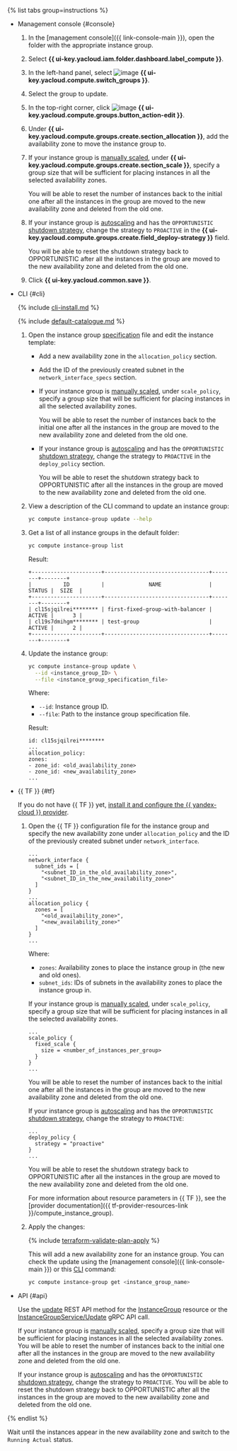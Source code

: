 {% list tabs group=instructions %}

- Management console {#console}

   1. In the [management console]({{ link-console-main }}), open the folder with the appropriate instance group.
   1. Select **{{ ui-key.yacloud.iam.folder.dashboard.label_compute }}**.
   1. In the left-hand panel, select ![image](../../_assets/console-icons/layers-3-diagonal.svg) **{{ ui-key.yacloud.compute.switch_groups }}**.
   1. Select the group to update.
   1. In the top-right corner, click ![image](../../_assets/console-icons/pencil.svg) **{{ ui-key.yacloud.compute.groups.button_action-edit }}**.
   1. Under **{{ ui-key.yacloud.compute.groups.create.section_allocation }}**, add the availability zone to move the instance group to.
   1. If your instance group is [manually scaled](../../compute/concepts/instance-groups/scale.md#fixed-scale), under **{{ ui-key.yacloud.compute.groups.create.section_scale }}**, specify a group size that will be sufficient for placing instances in all the selected availability zones.

      You will be able to reset the number of instances back to the initial one after all the instances in the group are moved to the new availability zone and deleted from the old one.
   1. If your instance group is [autoscaling](../../compute/concepts/instance-groups/scale.md#auto-scale) and has the `OPPORTUNISTIC` [shutdown strategy](../../compute/concepts/instance-groups/policies/deploy-policy.md#strategy), change the strategy to `PROACTIVE` in the **{{ ui-key.yacloud.compute.groups.create.field_deploy-strategy }}** field.

      You will be able to reset the shutdown strategy back to OPPORTUNISTIC after all the instances in the group are moved to the new availability zone and deleted from the old one.
   1. Click **{{ ui-key.yacloud.common.save }}**.

- CLI {#cli}

   {% include [cli-install.md](../cli-install.md) %}

   {% include [default-catalogue.md](../default-catalogue.md) %}

   1. Open the instance group [specification](../../compute/concepts/instance-groups/specification.md) file and edit the instance template:

      * Add a new availability zone in the `allocation_policy` section.
      * Add the ID of the previously created subnet in the `network_interface_specs` section.
      * If your instance group is [manually scaled](../../compute/concepts/instance-groups/scale.md#fixed-scale), under `scale_policy`, specify a group size that will be sufficient for placing instances in all the selected availability zones.

         You will be able to reset the number of instances back to the initial one after all the instances in the group are moved to the new availability zone and deleted from the old one.
      * If your instance group is [autoscaling](../../compute/concepts/instance-groups/scale.md#auto-scale) and has the `OPPORTUNISTIC` [shutdown strategy](../../compute/concepts/instance-groups/policies/deploy-policy.md#strategy), change the strategy to `PROACTIVE` in the `deploy_policy` section.

         You will be able to reset the shutdown strategy back to OPPORTUNISTIC after all the instances in the group are moved to the new availability zone and deleted from the old one.
   1. View a description of the CLI command to update an instance group:

      ```bash
      yc compute instance-group update --help
      ```

   1. Get a list of all instance groups in the default folder:

      ```bash
      yc compute instance-group list
      ```

      Result:

      ```text
      +----------------------+---------------------------------+--------+--------+
      |          ID          |              NAME               | STATUS |  SIZE  |
      +----------------------+---------------------------------+--------+--------+
      | cl15sjqilrei******** | first-fixed-group-with-balancer | ACTIVE |      3 |
      | cl19s7dmihgm******** | test-group                      | ACTIVE |      2 |
      +----------------------+---------------------------------+--------+--------+
      ```
   1. Update the instance group:

      ```bash
      yc compute instance-group update \
        --id <instance_group_ID> \
        --file <instance_group_specification_file>
      ```

      Where:

      * `--id`: Instance group ID.
      * `--file`: Path to the instance group specification file.

      Result:

      ```text
      id: cl15sjqilrei********
      ...
      allocation_policy:
      zones:
      - zone_id: <old_availability_zone>
      - zone_id: <new_availability_zone>
      ...
      ```

- {{ TF }} {#tf}

   If you do not have {{ TF }} yet, [install it and configure the {{ yandex-cloud }} provider](../../tutorials/infrastructure-management/terraform-quickstart.md#install-terraform).

   1. Open the {{ TF }} configuration file for the instance group and specify the new availability zone under `allocation_policy` and the ID of the previously created subnet under `network_interface`.

      ```hcl
      ...
      network_interface {
        subnet_ids = [
          "<subnet_ID_in_the_old_availability_zone>",
          "<subnet_ID_in_the_new_availability_zone>"
        ]
      }
      ...
      allocation_policy {
        zones = [
          "<old_availability_zone>",
          "<new_availability_zone>"
        ]
      }
      ...
      ```

      Where:

      * `zones`: Availability zones to place the instance group in (the new and old ones).
      * `subnet_ids`: IDs of subnets in the availability zones to place the instance group in.

      If your instance group is [manually scaled](../../compute/concepts/instance-groups/scale.md#fixed-scale), under `scale_policy`, specify a group size that will be sufficient for placing instances in all the selected availability zones.

      ```hcl
      ...
      scale_policy {
        fixed_scale {
          size = <number_of_instances_per_group>
        }
      }
      ...
      ```

      You will be able to reset the number of instances back to the initial one after all the instances in the group are moved to the new availability zone and deleted from the old one.

      If your instance group is [autoscaling](../../compute/concepts/instance-groups/scale.md#auto-scale) and has the `OPPORTUNISTIC` [shutdown strategy](../../compute/concepts/instance-groups/policies/deploy-policy.md#strategy), change the strategy to `PROACTIVE`:

      ```hcl
      ...
      deploy_policy {
        strategy = "proactive"
      }
      ...
      ```

      You will be able to reset the shutdown strategy back to OPPORTUNISTIC after all the instances in the group are moved to the new availability zone and deleted from the old one.

      For more information about resource parameters in {{ TF }}, see the [provider documentation]({{ tf-provider-resources-link }}/compute_instance_group).

   1. Apply the changes:

      {% include [terraform-validate-plan-apply](../../_tutorials/terraform-validate-plan-apply.md) %}

      This will add a new availability zone for an instance group. You can check the update using the [management console]({{ link-console-main }}) or this [CLI](../../cli/quickstart.md) command:

      ```bash
      yc compute instance-group get <instance_group_name>
      ```

- API {#api}

   Use the [update](../../compute/api-ref/InstanceGroup/update.md) REST API method for the [InstanceGroup](../../compute/api-ref/InstanceGroup/index.md) resource or the [InstanceGroupService/Update](../../compute/api-ref/grpc/instance_group_service.md#Update) gRPC API call.

   If your instance group is [manually scaled](../../compute/concepts/instance-groups/scale.md#fixed-scale), specify a group size that will be sufficient for placing instances in all the selected availability zones. You will be able to reset the number of instances back to the initial one after all the instances in the group are moved to the new availability zone and deleted from the old one.

   If your instance group is [autoscaling](../../compute/concepts/instance-groups/scale.md#auto-scale) and has the `OPPORTUNISTIC` [shutdown strategy](../../compute/concepts/instance-groups/policies/deploy-policy.md#strategy), change the strategy to `PROACTIVE`. You will be able to reset the shutdown strategy back to OPPORTUNISTIC after all the instances in the group are moved to the new availability zone and deleted from the old one.

{% endlist %}

Wait until the instances appear in the new availability zone and switch to the `Running Actual` status.
